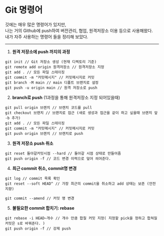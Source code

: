 # Git 명령어 

깃에는 매우 많은 명령어가 있지만, <br> 
나는 거의 Github에 push하여 버전관리, 협업, 원격저장소 이용 등으로 사용해왔다. <br>
내가 자주 사용하는 명령어 들을 정리해 보았다.

-----

1. **원격 저장소에 push 까지의 과정**
```
git init // Git 저장소 생성 (현재 디렉토리 기준)
git remote add origin 원격저장소 // 원격저장소 지정
git add . // 모든 파일 스테이징 
git commit -m "커밋메시지" // 커밋메시지로 커밋
git branch -M main // main 디폴트 브랜치로 설정
git push -u origin main // 원격 저장소로 push
```

2. **branch로 push** (1과정을 통해 원격저장소 지정 되어있을때)
```
git pull origin 브랜치 // 브랜치 코드를 pull
git checkout 브랜치 // 브랜치로 접근 (새로 생성과 접근을 같이 하고 싶을때 브랜치 앞 -b 추가)
git add . // 모든 파일 스테이징 
git commit -m "커밋메시지" // 커밋메시지로 커밋
git push origin 브랜치 // 브랜치로 push
```

3. **원격 저장소 push 취소**
```
git reset 돌아갈커밋시점 --hard // 돌아갈 시점 상태로 만들어줌 
git push origin -f // 코드 변경 이력으로 덮어 씌어준다.
```

4. **최근 commit 취소, commit명 변경**
```
git log // commit 목록 확인
git reset --soft HEAD^ // 가장 최근의 commit을 취소하고 add 상태는 보존 (안전지향)

git commit --amend // 커밋 명 변경
```

5. **불필요한 commit 합치기: rebase**
```
git rebase -i HEAD~개수 // 개수 만큼 합칠 커밋 지정( 지정할 pick을 정하고 합쳐질 커밋은 s로 바꿔준다. )
git push origin -f // 강제 push
```